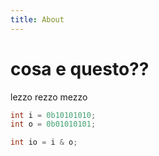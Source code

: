 ```yaml
---
title: About
---
```



# cosa e questo??

lezzo rezzo mezzo

```c
int i = 0b10101010;
int o = 0b01010101;

int io = i & o;
```